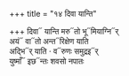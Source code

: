 +++
title = "१४ दिवा यान्ति"

+++
दिवा᳓ यान्ति मरु᳓तो भू᳓मियाग्नि᳓र्  
अयं᳓ वा᳓तो अन्त᳓रिक्षेण याति  
अद्भि᳓र् याति · व᳓रुणः समुद्रइ᳓र्  
युष्माँ᳓ इछ᳓न्तः शवसो नपातः